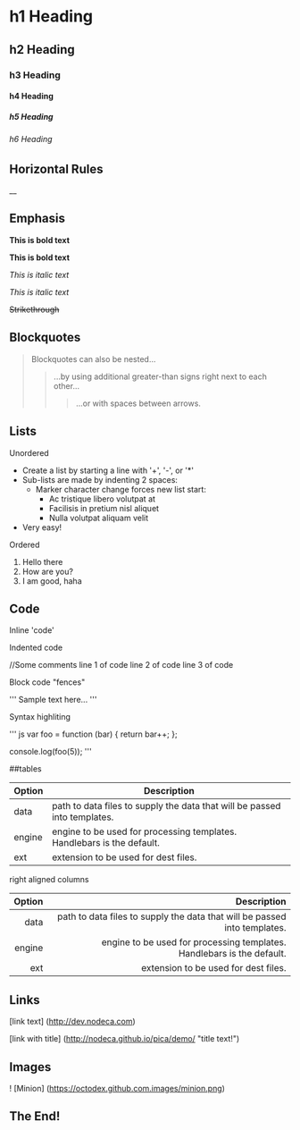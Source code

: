# h1 Heading
## h2 Heading
### h3 Heading
#### h4 Heading
##### h5 Heading
###### h6 Heading


## Horizontal Rules

__


## Emphasis

**This is bold text**

__This is bold text__

*This is italic text*

_This is italic text_

~~Strikethrough~~


## Blockquotes


> Blockquotes can also be nested...
>> ...by using additional greater-than signs right next to each other...
> > > ...or with spaces between arrows.


## Lists

Unordered

+ Create a list by starting a line with '+', '-', or '*'
+ Sub-lists are made by indenting 2 spaces:
  - Marker character change forces new list start:
    * Ac tristique libero volutpat at
    + Facilisis in pretium nisl aliquet
    - Nulla volutpat aliquam velit
 + Very easy!

Ordered

1. Hello there
2. How are you?
3. I am good, haha

## Code

Inline 'code'

Indented code

  //Some comments
  line 1 of code
  line 2 of code
  line 3 of code
  
  
Block code "fences"

'''
Sample text here...
'''

Syntax highliting

''' js
var foo = function (bar) {
  return bar++;
};
  
console.log(foo(5));
'''

##tables

| Option | Description |
| ------ | ----------- |
| data   | path to data files to supply the data that will be passed into templates. |
| engine | engine to be used for processing templates. Handlebars is the default. |
| ext    | extension to be used for dest files. |

right aligned columns

| Option  | Description  |
| ------: | -----------: |
| data   | path to data files to supply the data that will be passed into templates. |
| engine | engine to be used for processing templates. Handlebars is the default. |
| ext    | extension to be used for dest files. |


## Links

[link text] (http://dev.nodeca.com)

[link with title] (http://nodeca.github.io/pica/demo/ "title text!")

## Images

! [Minion] (https://octodex.github.com.images/minion.png)

## The End!
